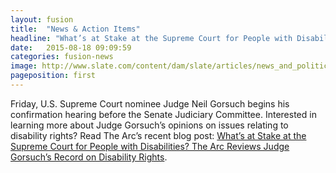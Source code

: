 ```yaml
---
layout: fusion
title:  "News & Action Items"
headline: "What’s at Stake at the Supreme Court for People with Disabilities"
date:   2015-08-18 09:09:59
categories: fusion-news
image: http://www.slate.com/content/dam/slate/articles/news_and_politics/politics/2017/01/170201_POL_Gorsuch-dems.jpg.CROP.promo-xlarge2.jpg
pageposition: first
---
```

Friday, U.S. Supreme Court nominee Judge Neil Gorsuch begins his confirmation hearing before the Senate Judiciary Committee. Interested in learning more about Judge Gorsuch’s opinions on issues relating to disability rights? Read The Arc’s recent blog post: <a href="https://blog.thearc.org/2017/03/17/whats-stake-supreme-court-people-disabilities-arc-reviews-judge-gorsuchs-record-disability-rights/">What’s at Stake at the Supreme Court for People with Disabilities? The Arc Reviews Judge Gorsuch’s Record on Disability Rights</a>.